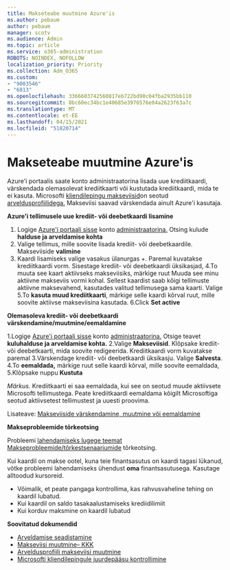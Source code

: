 ```yaml
---
title: Makseteabe muutmine Azure'is
ms.author: pebaum
author: pebaum
manager: scotv
ms.audience: Admin
ms.topic: article
ms.service: o365-administration
ROBOTS: NOINDEX, NOFOLLOW
localization_priority: Priority
ms.collection: Adm_O365
ms.custom:
- "9003546"
- "6813"
ms.openlocfilehash: 3366603742560817eb722bd90c04fba2935bb110
ms.sourcegitcommit: 8bc60ec34bc1e40685e3976576e04a2623f63a7c
ms.translationtype: MT
ms.contentlocale: et-EE
ms.lasthandoff: 04/15/2021
ms.locfileid: "51820714"
---
```

# <a name="change-payment-information-in-azure"></a>Makseteabe muutmine Azure'is

Azure'i portaalis saate konto administraatorina lisada uue krediitkaardi, värskendada olemasolevat krediitkaarti või kustutada krediitkaardi, mida te ei kasuta. Microsofti [kliendilepingu makseviisid](https://docs.microsoft.com/azure/billing/billing-how-to-change-credit-card?WT.mc_id=Portal-Microsoft_Azure_Support#check-access-to-a-microsoft-customer-agreement)on seotud [arveldusprofiilidega.](https://docs.microsoft.com/azure/billing/billing-how-to-change-credit-card?WT.mc_id=Portal-Microsoft_Azure_Support#change-payment-method-for-a-billing-profile) Makseviisi saavad värskendada ainult Azure'i kasutaja.

**Azure'i tellimusele uue krediit- või deebetkaardi lisamine**

1. Logige [Azure'i portaali sisse](https://portal.azure.com/) konto [administraatorina.](https://docs.microsoft.com/azure/billing/billing-subscription-transfer?WT.mc_id=Portal-Microsoft_Azure_Support#whoisaa) Otsing kulude **halduse ja arveldamise kohta**
2. Valige tellimus, mille soovite lisada krediit- või deebetkaardile. Makseviiside **valimine**
3. Kaardi lisamiseks valige vasakus ülanurgas +. Paremal kuvatakse krediitkaardi vorm. Sisestage krediit- või deebetkaardi üksikasjad, 4.To muuta see kaart aktiivseks makseviisiks, märkige ruut Muuda see minu aktiivne makseviis vormi kohal. Sellest kaardist saab kõigi tellimuste aktiivne maksevahend, kasutades valitud tellimusega sama kaarti. Valige  5.To **kasuta muud krediitkaarti**, märkige selle kaardi kõrval ruut, mille soovite aktiivse makseviisina kasutada.
6.Click **Set active**

**Olemasoleva krediit- või deebetkaardi värskendamine/muutmine/eemaldamine**

1.Logige [Azure'i portaali sisse](https://portal.azure.com/) konto [administraatorina.](https://docs.microsoft.com/azure/billing/billing-subscription-transfer?WT.mc_id=Portal-Microsoft_Azure_Support#whoisaa) Otsige teavet **kuluhalduse ja arveldamise kohta.**
2.Valige **Makseviisid**. Klõpsake krediit- või deebetkaarti, mida soovite redigeerida. Krediitkaardi vorm kuvatakse paremal 3.Värskendage krediit- või deebetkaardi üksikasju. Valige **Salvesta**.
4.To **eemaldada,** märkige ruut selle kaardi kõrval, mille soovite eemaldada, 5.Klõpsake nuppu **Kustuta**

_Märkus._ Krediitkaarti ei saa eemaldada, kui see on seotud muude aktiivsete Microsofti tellimustega. Peate krediitkaardi eemaldama kõigilt Microsoftiga seotud aktiivsetest tellimustest ja uuesti proovima.

Lisateave: [Makseviiside värskendamine, muutmine või eemaldamine](https://docs.microsoft.com/azure/billing/billing-how-to-change-credit-card?WT.mc_id=Portal-Microsoft_Azure_Support)

**Makseprobleemide tõrkeotsing**

Probleemi [lahendamiseks lugege teemat Makseprobleemide/tõrkestsenaariumide](https://support.microsoft.com/help/4505172/troubleshooting-payment-issues) tõrkeotsing.

Kui kaardil on makse ootel, kuna teie finantsasutus on kaardi tagasi lükanud, võtke probleemi lahendamiseks ühendust **oma** finantsasutusega. Kasutage alltoodud kursoreid.

- Võimalik, et peate pangaga kontrollima, kas rahvusvaheline tehing on kaardil lubatud.
- Kui kaardil on saldo tasakaalustamiseks krediidilimiit
- Kui korduv maksmine on kaardil lubatud

**Soovitatud dokumendid**

- [Arveldamise seadistamine](https://azure.microsoft.com/pricing/invoicing/)
- [Makseviisi muutmine– KKK](https://docs.microsoft.com/azure/billing/billing-how-to-change-credit-card?WT.mc_id=Portal-Microsoft_Azure_Support#frequently-asked-questions)
- [Arveldusprofiili makseviisi muutmine](https://docs.microsoft.com/azure/billing/billing-how-to-change-credit-card?WT.mc_id=Portal-Microsoft_Azure_Support#change-payment-method-for-a-billing-profile)
- [Microsofti kliendilepingule juurdepääsu kontrollimine](https://docs.microsoft.com/azure/billing/billing-how-to-change-credit-card?WT.mc_id=Portal-Microsoft_Azure_Support#check-access-to-a-microsoft-customer-agreement)
